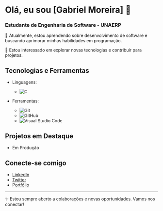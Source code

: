 # Olá, eu sou [Gabriel Moreira] 👋

### Estudante de Engenharia de Software - UNAERP

🔭 Atualmente, estou aprendendo sobre desenvolvimento de software e buscando aprimorar minhas habilidades em programação.

🌱 Estou interessado em explorar novas tecnologias e contribuir para projetos.

## Tecnologias e Ferramentas

- Linguagens: 
  - ![C](https://img.shields.io/badge/C-00599C?style=for-the-badge&logo=c&logoColor=white)

- Ferramentas:
  - ![Git](https://img.shields.io/badge/-Git-F05032?style=flat-square&logo=git&logoColor=white)
  - ![GitHub](https://img.shields.io/badge/-GitHub-181717?style=flat-square&logo=github&logoColor=white)
  - ![Visual Studio Code](https://img.shields.io/badge/-Visual%20Studio%20Code-007ACC?style=flat-square&logo=visual-studio-code&logoColor=white)

## Projetos em Destaque

<!-- [Nome do Projeto 1](link-do-projeto-1) - Breve descrição do projeto.-->
- Em Produção

## Conecte-se comigo

- [LinkedIn](https://www.linkedin.com/in/gabrielmoreiradevs/)
- [Twitter](link-do-seu-twitter)
- [Portfólio](link-do-seu-portfolio)

---

✨ Estou sempre aberto a colaborações e novas oportunidades. Vamos nos conectar!
